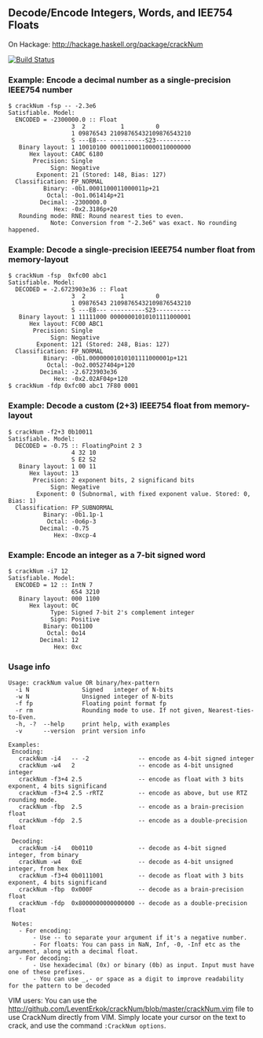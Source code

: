 ## Decode/Encode Integers, Words, and IEE754 Floats

On Hackage: http://hackage.haskell.org/package/crackNum

[![Build Status](http://img.shields.io/travis/LeventErkok/crackNum.svg?label=Build)](http://travis-ci.org/LeventErkok/crackNum)

### Example: Encode a decimal number as a single-precision IEEE754 number
```
$ crackNum -fsp -- -2.3e6
Satisfiable. Model:
  ENCODED = -2300000.0 :: Float
                  3  2          1         0
                  1 09876543 21098765432109876543210
                  S ---E8--- ----------S23----------
   Binary layout: 1 10010100 00011000110000110000000
      Hex layout: CA0C 6180
       Precision: Single
            Sign: Negative
        Exponent: 21 (Stored: 148, Bias: 127)
  Classification: FP_NORMAL
          Binary: -0b1.0001100011000011p+21
           Octal: -0o1.061414p+21
         Decimal: -2300000.0
             Hex: -0x2.3186p+20
   Rounding mode: RNE: Round nearest ties to even.
            Note: Conversion from "-2.3e6" was exact. No rounding happened.
```

### Example: Decode a single-precision IEEE754 number float from memory-layout
```
$ crackNum -fsp  0xfc00 abc1
Satisfiable. Model:
  DECODED = -2.6723903e36 :: Float
                  3  2          1         0
                  1 09876543 21098765432109876543210
                  S ---E8--- ----------S23----------
   Binary layout: 1 11111000 00000001010101111000001
      Hex layout: FC00 ABC1
       Precision: Single
            Sign: Negative
        Exponent: 121 (Stored: 248, Bias: 127)
  Classification: FP_NORMAL
          Binary: -0b1.00000001010101111000001p+121
           Octal: -0o2.00527404p+120
         Decimal: -2.6723903e36
             Hex: -0x2.02AF04p+120
$ crackNum -fdp 0xfc00 abc1 7F80 0001
```

### Example: Decode a custom (2+3) IEEE754 float from memory-layout
```
$ crackNum -f2+3 0b10011
Satisfiable. Model:
  DECODED = -0.75 :: FloatingPoint 2 3
                  4 32 10
                  S E2 S2
   Binary layout: 1 00 11
      Hex layout: 13
       Precision: 2 exponent bits, 2 significand bits
            Sign: Negative
        Exponent: 0 (Subnormal, with fixed exponent value. Stored: 0, Bias: 1)
  Classification: FP_SUBNORMAL
          Binary: -0b1.1p-1
           Octal: -0o6p-3
         Decimal: -0.75
             Hex: -0xcp-4
```

### Example: Encode an integer as a 7-bit signed word
```
$ crackNum -i7 12
Satisfiable. Model:
  ENCODED = 12 :: IntN 7
                  654 3210
   Binary layout: 000 1100
      Hex layout: 0C
            Type: Signed 7-bit 2's complement integer
            Sign: Positive
          Binary: 0b1100
           Octal: 0o14
         Decimal: 12
             Hex: 0xc
```

### Usage info
```
Usage: crackNum value OR binary/hex-pattern
  -i N               Signed   integer of N-bits
  -w N               Unsigned integer of N-bits
  -f fp              Floating point format fp
  -r rm              Rounding mode to use. If not given, Nearest-ties-to-Even.
  -h, -?  --help     print help, with examples
  -v      --version  print version info

Examples:
 Encoding:
   crackNum -i4   -- -2              -- encode as 4-bit signed integer
   crackNum -w4   2                  -- encode as 4-bit unsigned integer
   crackNum -f3+4 2.5                -- encode as float with 3 bits exponent, 4 bits significand
   crackNum -f3+4 2.5 -rRTZ          -- encode as above, but use RTZ rounding mode.
   crackNum -fbp  2.5                -- encode as a brain-precision float
   crackNum -fdp  2.5                -- encode as a double-precision float

 Decoding:
   crackNum -i4   0b0110             -- decode as 4-bit signed integer, from binary
   crackNum -w4   0xE                -- decode as 4-bit unsigned integer, from hex
   crackNum -f3+4 0b0111001          -- decode as float with 3 bits exponent, 4 bits significand
   crackNum -fbp  0x000F             -- decode as a brain-precision float
   crackNum -fdp  0x8000000000000000 -- decode as a double-precision float

 Notes:
   - For encoding:
       - Use -- to separate your argument if it's a negative number.
       - For floats: You can pass in NaN, Inf, -0, -Inf etc as the argument, along with a decimal float.
   - For decoding:
       - Use hexadecimal (0x) or binary (0b) as input. Input must have one of these prefixes.
       - You can use _,- or space as a digit to improve readability for the pattern to be decoded
```

VIM users: You can use the http://github.com/LeventErkok/crackNum/blob/master/crackNum.vim file to
use CrackNum directly from VIM. Simply locate your cursor on the text to crack, and use the
command `:CrackNum options`.
